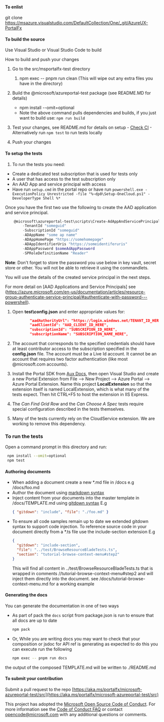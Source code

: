 <!-- markdownlint-disable MD041 REASON: File assembled with GitDown -->

#### To enlist

git clone <https://msazure.visualstudio.com/DefaultCollection/One/_git/AzureUX-PortalFx>

#### To build the source

Use Visual Studio or Visual Studio Code to build

How to build and push your changes

1. Go to the src/msportalfx-test directory
   1. npm exec -- pnpm run clean (This will wipe out any extra files you have in the directory)
1. Build the @microsoft/azureportal-test package (see README.MD for details)
   - npm install --omit=optional
   - Note the above command pulls dependencies and builds, if you just want to build use: `npm run build`
1. Test your changes, see README.md for details on setup - [Check CI](https://aka.ms/portalfx/ci) - Alternatively run `npm test` to run tests locally

1. Push your changes

#### To setup the tests

1. To run the tests you need:

- Create a dedicated test subscription that is used for tests only
- A user that has access to the test subscription only
- An AAD App and service principal with access
- Have run `setup.cmd` in the portal repo or have run `powershell.exe -ExecutionPolicy Unrestricted -file "%~dp0\Setup-OneCloud.ps1" -DeveloperType Shell %*`

Once you have the first two use the following to create the AAD application and service principal.

```powershell
    @microsoft\azureportal-test\scripts\Create-AdAppAndServicePrincipal.ps1
        -TenantId "someguid"
        -SubscriptionId "someguid"
        -ADAppName "some ap name"
        -ADAppHomePage "https://somehomepage"
        -ADAppIdentifierUris "https://someidentiferuris"
        -ADAppPassword $someAdAppPassword
        -SPRoleDefinitionName "Reader"
```

**Note**: Don't forget to store the password you use below in key vault, secret store or other. You will not be able to retrieve it using the commandlets.

You will use the details of the created service principal in the next steps.

For more detail on [AAD Applications and Service Principals] see (<https://azure.microsoft.com/en-us/documentation/articles/resource-group-authenticate-service-principal/#authenticate-with-password---powershell>).

1. Open **test\config.json** and enter appropriate values for:

   ```json
           "aadAuthorityUrl": "https://login.windows.net/TENANT_ID_HERE",
           "aadClientId": "AAD_CLIENT_ID_HERE",
           "subscriptionId": "SUBSCRIPION_ID_HERE",
           "subscriptionName": "SUBSCRIPTION_NAME_HERE",
   ```

1. The account that corresponds to the specified credentials should have at least contributor access to the subscription specified in the **config.json** file. The account must be a Live Id account. It cannot be an account that requires two factor authentication (like most @microsoft.com accounts).

1. Install the Portal SDK from [Aux Docs](https://auxdocs.azurewebsites.net/en-us/downloads), then open Visual Studio and create a new Portal Extension from File --> New Project --> Azure Portal --> Azure Portal Extension. Name this project **LocalExtension** so that the extension itself is named LocalExtension, which is what many of the tests expect. Then hit CTRL+F5 to host the extension in IIS Express.

1. The _Can Find Grid Row_ and the _Can Choose A Spec_ tests require special configuration described in the tests themselves.

1. Many of the tests currently rely on the CloudService extension. We are working to remove this dependency.

### To run the tests

Open a command prompt in this directory and run:

```sh
 npm install --omit=optional
 npm test
```

#### Authoring documents

- When adding a document create a new \*.md file in /docs e.g /docs/foo.md
- Author the document using [markdown syntax](https://daringfireball.net/projects/markdown/syntax)
- Inject content from your documents into the master template in /docs/TEMPLATE.md using [gitdown syntax](https://github.com/gajus/gitdown) E.g
    <!-- gitdown: off -->
  ```json
  { "gitdown": "include", "file": "./foo.md" }
  ```
    <!-- gitdown: on -->
- To ensure all code samples remain up to date we extended gitdown syntax to support code injection. To reference source code in your document directly from a \*.ts file use the include-section extension E.g
    <!-- gitdown: off -->
  ```json
  {
    "gitdown": "include-section",
    "file": "../test/BrowseResourceBladeTests.ts",
    "section": "tutorial-browse-context-menu#step2"
  }
  ```
    <!-- gitdown: on -->
  This will find all content in ../test/BrowseResourceBladeTests.ts that is wrapped in comments //tutorial-browse-context-menu#step2 and will inject them directly into the document. see /docs/tutorial-browse-context-menu.md for a working example

#### Generating the docs

You can generate the documentation in one of two ways

- As part of pack the `docs` script from package.json is run to ensure that all docs are up to date

  ```sh
  npm pack
  ```

- Or, While you are writing docs you may want to check that your composition or jsdoc for API ref is generating as expected to do this you can execute run the following

  ```sh
  npm exec -- pnpm run docs
  ```

the output of the composed TEMPLATE.md will be written to ./README.md

#### To submit your contribution

Submit a pull request to the repo [https://aka.ms/portalfx/microsoft-azureportal-test/src](https://aka.ms/portalfx/microsoft-azureportal-test/src)

This project has adopted the [Microsoft Open Source Code of Conduct](https://opensource.microsoft.com/codeofconduct/). For more information see the [Code of Conduct FAQ](https://opensource.microsoft.com/codeofconduct/faq/) or contact [opencode@microsoft.com](mailto:opencode@microsoft.com) with any additional questions or comments.

